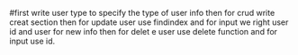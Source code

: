 #first write user type to specify the type of user info then for crud write creat section then for update user use findindex and for input we right user id and user for new info then for delet e user use delete function and for input use id.